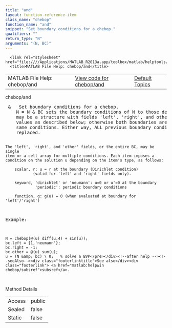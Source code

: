 ```yaml
---
title: "and"
layout: function-reference-item
class_name: "chebop"
function_name: "and"
snippet: "Set boundary conditions for a chebop."
qualifiers: ""
return_type: "N"
arguments: "(N, BC)"
---
```


<html>
   <head>
      <meta http-equiv="Content-Type" content="text/html; charset=utf-8">
   
      <link rel="stylesheet" href="file:////Applications/MATLAB_R2013a.app/toolbox/matlab/helptools/private/helpwin.css">
      <title>MATLAB File Help: chebop/and</title>
   </head>
   <body>
      <!--Single-page help-->
      <table border="0" cellspacing="0" width="100%">
         <tr class="subheader">
            <td class="headertitle">MATLAB File Help: chebop/and</td>
            <td class="subheader-left"><a href="matlab:edit chebop/and">View code for chebop/and</a></td>
            <td class="subheader-right"><a href="matlab:helpwin">Default Topics</a></td>
         </tr>
      </table>
      <div class="title">chebop/and</div>
      <div class="helptext"><pre><!--helptext --> &amp;   Set boundary conditions for a chebop.
    N = N &amp; BC sets the boundary conditions of N to those described in BC. BC
    may be a structure with fields 'left', 'right', and other', taking
    values as described below; otherwise both boundaries are assigned the
    same conditions. Either way, ALL previous boundary conditions in N are
    replaced.
 
    The 'left', 'right', and 'other' fields, or the entire BC, may be single
    item or a cell array for multiple conditions. Each item imposes a
    condition on the solution u depending on the item's type, as follows:
    
        scalar, r: u = r at the boundary (Dirichlet condition)
                (valid for 'left' and 'right' fields only).
 
        keyword, 'dirichlet' or 'neumann': u=0 or u'=0 at the boundary
                 'periodic': periodic boundary conditions
 
        function, g: g(u) = 0 (when evaluated at boundary for 'left'/'right')
 
  Example:
 
    N = chebop(@(u) diff(u,4) + sin(u));
    bc.left = {1,'neumann'};  
    bc.right = -1; 
    bc.other = @(u) sum(u);
    u = (N &amp; bc) \ 0;   % solve a BVP</pre></div><!--after help --><!--seeAlso--><div class="footerlinktitle">See also</div><div class="footerlink"> <a href="matlab:helpwin chebop/subsref">subsref</a>.
</div>
      <!--Method-->
      <div class="sectiontitle">Method Details</div>
      <table class="class-details">
         <tr>
            <td class="class-detail-label">Access</td>
            <td>public</td>
         </tr>
         <tr>
            <td class="class-detail-label">Sealed</td>
            <td>false</td>
         </tr>
         <tr>
            <td class="class-detail-label">Static</td>
            <td>false</td>
         </tr>
      </table>
   </body>
</html>
